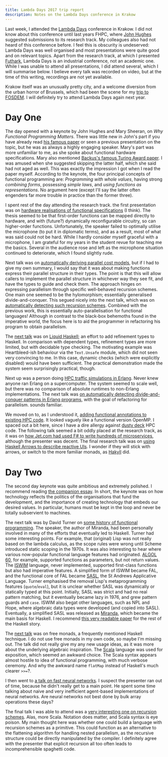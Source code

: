```yaml
---
title: Lambda Days 2017 trip report
description: Notes on the Lambda Days conference in Krakow
---
```


Last week, I attended the [Lambda
Days](http://www.lambdadays.org/lambdadays2017) conference in Krakow.
I did not know about this conference until last years FHPC, where
[John Hughes](http://www.cse.chalmers.se/~rjmh/) suggested submissions
to its research track.  My colleagues also had not heard of this
conference before.  I feel this is obscurity is undeserved: Lambda
Days was well organised and most presentations were quite good and on
relevant topics.  Apart from the research track, at which I presented
[Futhark](https://futhark-lang.org), Lambda Days is an industrial
conference, not an academic one.  While I was unable to attend all
presentations, I did attend several, which I will summarise below.  I
believe every talk was recorded on video, but at the time of this
writing, recordings are not yet available.

Krakow itself was an unusually pretty city, and a welcome diversion
from the urban horror of Brussels, which had been the scene for my
[trip to FOSDEM](http://sigkill.dk/blog/2017-02-06-fosdem.html).  I
will definitely try to attend Lambda Days again next year.

Day One
==

The day opened with a keynote by John Hughes and Mary Sheeran, on *Why
Functional Programming Matters*.  There was little new in John's part
if you have already read [his famous
paper](http://worrydream.com/refs/Hughes-WhyFunctionalProgrammingMatters.pdf)
or seen a previous presentation on the topic, but he was as always a
highly engaging speaker.  Mary's part was more unfamiliar to me, as
she spoke about functional hardware specifications.  Mary also
mentioned [Backus's famous Turing Award
paper](http://dl.acm.org/citation.cfm?id=359579).  I was amused when
she suggested skipping the latter half, which she said had not aged as
well.  This was exactly the impression I got when I read the paper
myself.  According to the keynote, the four principal concepts of
functional programming are: *Programming with whole values*, having
strong *combining forms*, possessing *simple laws*, and *using
functions as representations*.  No argument here (except I'll say the
latter often engenders far more trouble in practice than the former
three).

I spent rest of the day attending the research track.  the first
presentation was on [hardware realisations of functional
specifications](http://www.lambdadays.org/lambdadays2017/stanislaw-ambroszkiewicz)
(I think).  The thesis seemed to be that first-order functions can be
mapped directly to hardware, and with (future?) dynamically
reconfigurable circuitry, so can higher-order functions.
Unfortunately, the speaker failed to optimally utilise the microphone
(to put it in diplomatic terms), and as a result, most of what was
said could not be hard.  While I hardly consider myself graceful with
a microphone, I am grateful for my years in the student revue for
teaching me the basics.  Several in the audience rose and left as the
microphone situation continued to deteriorate, which I found slightly
rude.

Next talk was on [automatically deriving parallel cost
models](http://www.lambdadays.org/lambdadays2017/kevin-hammond), but
if I had to give my own summary, I would say that it was about making
functions express their parallel structure in their types.  The point
is that this will allow callers to implement the parallel structure in
whichever way they see fit, and have the types to guide and check
them.  The approach hinges on expressing parallelism through specific
well-behaved recursion schemes.  One main one seemed to be the
hylomorphism; essentially generalised divide-and-conquer.  This segued
nicely into the next talk, which was on [automatically detecting such
recursion
schemes](http://www.lambdadays.org/lambdadays2017/adam-d-barwell).
Combined with the previous work, this is essentially
auto-parallelisation for functional languages!  Although in contrast
to the black-box behemoths found in the imperative world, the focus
here is to aid the programmer in refactoring his program to obtain
parallelism.

The [next talk](http://www.lambdadays.org/lambdadays2017/niki-vazou)
was on [Liquid
Haskell](https://ucsd-progsys.github.io/liquidhaskell-blog/); an
effort to add refinement types to Haskell.  In comparison with
dependent types, refinement types are more limited, but with decidable
type checking.  The motivating example was Heartbleed-ish behaviour
via the `Text.Unsafe` module, which did not seen very convincing to
me.  In this case, dynamic checks (which were explicitly disabled)
would have been sufficient.  The practical demonstration made the
system seem surprisingly practical, though.

Next up was a person doing [HPC traffic simulations in
Erlang](http://www.lambdadays.org/lambdadays2017/wojciech-turek).
Never knew anyone ran Erlang on a supercomputer.  The system seemed to
scale well, but there was no comparison of absolute runtimes to
non-Erlang implementations.  The next talk was [on automatically
detecting divide-and-conquer patterns in Erlang
programs](http://www.lambdadays.org/lambdadays2017/tamas-kozsik), with
the goal of refactoring for parallelism.  sounds familiar.

We moved on to, as I understood it, [adding functional annotations to
existing HPC
code](http://www.lambdadays.org/lambdadays2017/daniel-rubio-bonilla).
It looked vaguely like a functional version OpenMP.  I spaced out a
bit here, since I have a dire allergy against [dusty
deck](http://www.catb.org/jargon/html/D/dusty-deck.html) HPC code.
The following talk seemed a bit oddly placed at the research track, as
it was on [how Jet.com had used F# to write hundreds of
microservices](http://www.lambdadays.org/lambdadays2017/nikhil-barthwal),
although the presenter was decent.  The final research talk was on
[using Haskell Arrows to describe reactive
UIs](http://www.lambdadays.org/lambdadays2017/annette-bieniusa).  I
wonder if they will stick with arrows, or switch to the more familiar
monads, as [Hakyll](https://jaspervdj.be/hakyll/) did.

Day Two
==

The second day keynote was quite ambitious and extremely polished.  I
recommend reading [the companion
essay](http://blog.troutwine.us/2017/02/10/build-good-software/).  In
short, the keynote was on how technology reflects the politics of the
organisations that fund the development, and the importance of
creating technology that embeds our desired values.  In particular,
humans must be kept in the loop and never be totally subservient to
machines.

The next talk was by David Turner on [some history of functional
programming](http://www.lambdadays.org/lambdadays2017/david-turner).
The speaker, the author of Miranda, had been personally involved in
many of the efforts that eventually led to Haskell.  Turner had some
interesting points.  For example, that (original) Lisp was not really
based on the lambda calculus, as the scope rules were wrong until
Scheme introduced static scoping in the 1970s.  It was also
interesting to hear where various now-popular functional language
features had originated.  [ALGOL
60](https://en.wikipedia.org/wiki/ALGOL_60), for example, supported
functions as parameters, but not return values.  The
[ISWIM](https://en.wikipedia.org/wiki/ISWIM) language, never
implemented, supported first-class functions but also had imperative
features.  A simplified form of ISWIM became FAL, and the functional
core of FAL became
[SASL](https://en.wikipedia.org/wiki/SASL_%28programming_language%29),
the St Andrews Applicative Language.  Turner emphasised the removal
Lisp's metaprogramming features (`quote`/`eval`), but it is unclear
whether SASL was dynamically or statically typed at this point.
Initially, SASL was strict and had no real pattern matching, but it
eventually became lazy in 1976, and grew pattern guards and `case`.
ISWIM also begat other languages, such as NPL and Hope, where
algebraic data types were developed (and copied into SASL).
Eventually, a simplified SASL was released as
[Miranda](http://miranda.org.uk/), which became the main basis for
Haskell.  I recommend [this very readable
paper](http://haskell.cs.yale.edu/wp-content/uploads/2011/02/history.pdf)
for the rest of the Haskell story.

The [next talk](http://www.lambdadays.org/lambdadays2017/adam-warski)
was on free monads, a frequently mentioned Haskell technique.  I do
not use free monads in my own code, so maybe I'm missing out.  The
talk did not really give my any new usage ideas, as it was more about
the underlying algebraic inspiration.  The
[Scala](https://www.scala-lang.org/) language was used for exposition,
which seemed an awkward choice.  The Scala syntax appears almost
hostile to idea of functional programming, with much verbose ceremony.
And why the awkward name `flatMap` instead of Haskell's much clearer
`>>=`?.

I then went to [a talk on fast neural
networks](http://www.lambdadays.org/lambdadays2017/riccardo-terrell).
I suspect the presenter ran out of time, because he didn't really get
to a main point.  He spent some time talking about naive and very
inefficient agent-based implementations of neural networks.  Are
neural networks not best done by bulk array operations these days?

The final talk I was able to attend was a [very interesting one on
recursion
schemes](http://www.lambdadays.org/lambdadays2017/pawel-szulc).  Alas,
more Scala.  Notation does matter, and Scala syntax is eye poison.  My
main thought here was whether one could build a language with
recursion schemes as a primitive.  This could function as an
alternative to the flattening algorithm for handling nested
parallelism, as the recursive structure could be directly manipulated
by the compiler.  I definitely agree with the presenter that explicit
recursion all too often leads to incomprehensible spaghetti code.
